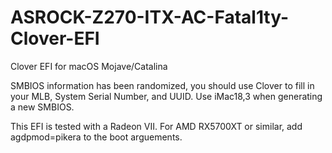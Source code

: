 # ASROCK-Z270-ITX-AC-Fatal1ty-Clover-EFI
Clover EFI for macOS Mojave/Catalina

SMBIOS information has been randomized, you should use Clover to fill in your MLB, System Serial Number, and UUID. Use iMac18,3 when generating a new SMBIOS.

This EFI is tested with a Radeon VII. For AMD RX5700XT or similar, add agdpmod=pikera to the boot arguements.

